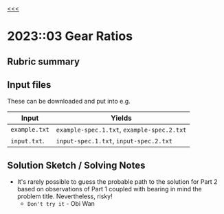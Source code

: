 [<<<](../README.md)

# 2023::03 Gear Ratios

## Rubric summary

## Input files

These can be downloaded and put into e.g.

| Input         | Yields                                     |
|---------------|--------------------------------------------|
| `example.txt` | `example-spec.1.txt`, `example-spec.2.txt` |
| `input.txt`.  | `input-spec.1.txt`, `input-spec.2.txt`     |

## Solution Sketch / Solving Notes

- It's rarely possible to guess the probable path to the solution for Part 2 based on observations of Part 1 coupled with bearing in mind the problem title. Nevertheless, risky!
  - `Don't try it` - Obi Wan